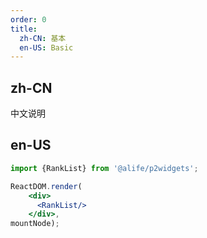 ```yaml
---
order: 0
title:
  zh-CN: 基本
  en-US: Basic
---
```


## zh-CN

中文说明

## en-US


````jsx
import {RankList} from '@alife/p2widgets';

ReactDOM.render(
    <div>
      <RankList/>
    </div>,
mountNode);
````
